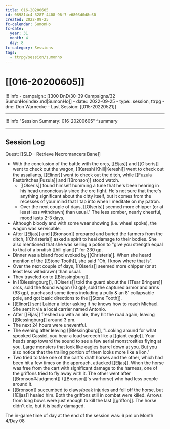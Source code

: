 ```yaml
---
title: 016-20200605
id: 089814c4-3287-4408-96f7-e6803d0d8e30
created: 2022-09-25
fc-calendar: SumonHo
fc-date:
  year: 31
  month: 4
  day: 8
fc-category: Sessions
tags:
  - ttrpg/session/sumonho
---
```


# [[016-20200605]]

!!! info
    - campaign:: [[300 DnD/30-39 Campaigns/32 SumonHo/index.md|SumonHo]]
    - date:: 2022-09-25
    - type:: session, ttrpg
    - dm:: Don Warnecke
    - Last Session: [[015-20220521]]


---

!!! info "Session Summary: 016-20200605"
    ^summary

---

## Session Log

Quest: [[SLD - Retrieve Necromancers Bane]]

- With the conclusion of the battle with the orcs, [[Eljas]] and [[Olseris]] went to check out the wagon, [[Kereshi Khill|Kereshi]] went to check out the assailants, [[Elinor]] went to check out the ditch, while [[Fuzula Fastbritches|Fuzula]] and [[Bronson]] stood watch.
    - [[Olseris]] found himself humming a tune that he's been hearing in his head unconciously since the orc fight. He's not sure that there's anything significant about the ditty itself, but it comes from the recesses of your mind that I tap into when I meditate on my patron.
    - Over the next couple of days, [[Olseris]] seemed more chipper (or at least less withdrawn) than usual." The less somber, nearly cheerful, mood lasts 2-3 days.
- Although bloody and with some wear showing (i.e. wheel spoke), the wagon was servicable.
- After [[Eljas]] and [[Bronson]] prepared and buried the farmers from the ditch, [[Christeria]] asked a spirit to heal damage to their bodies. She also mentioned that she was selling a potion to "give you strength equal to that of a brutish [[hill giant]]” for 230 gp.
- Dinner was a bland food evoked by [[Christeria]]. When she heard mention of the [[Stone Tooth]], she said "Oh, I know where that is".
- Over the next couple of days, [[Olseris]] seemed more chipper (or at least less withdrawn) than usual.
- They traveled on to [[Blessingburg]].
- In [[Blessingburg]], [[Olseris]] told the guard about the [[Tear Bringers]] orcs, sold the found wagon (10 gp), sold the captured armor and arms (93 gp), purchased some items including a pully & an 8' collapsable pole, and got basic directions to the [[Stone Tooth]].
- [[Elinor]] sent Laider a letter asking if he knows how to reach Michael. She sent it via a local carrier named Antonio.
- After [[Eljas]] freshed up with an ale, they hit the road again; leaving [[Blessingburg]] around 3 pm.
- The next 24 hours were uneventful.
 - The evening after leaving [[Blessingburg]], "Looking around for what spooked Cassiel, you hear a loud screech like a [[giant eagle]]. Your heads snap toward the sound to see a few aerial monstrosities flying at you. Large monsters that look like eagles barrel down at you. But you also notice that the trailing portion of them looks more like a lion."
- Two tried to take one of the cart's draft horses and the other, which had been hit a few times on the approach, attacked [[Eljas]]. When the horse was free from the cart with significant damage to the harness, one of the griffons tried to fly away with it. The other went after [[Bronson#Judgment]] ([[Bronson]]'s warhorse) who had less people around it.
- [[Bronson]] succumbed to claws/beak injuries and fell off the horse, but [[Eljas]] healed him. Both the griffons still in combat were killed. Arrows from long bows were just enough to kill the last [[griffon]]. The horse didn't die, but it is badly damaged.

The in-game time of day at the end of the session was: 6 pm on Month 4/Day 08
